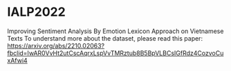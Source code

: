 # IALP2022
Improving Sentiment Analysis By Emotion Lexicon Approach on Vietnamese Texts
To understand more about the dataset, please read this paper: https://arxiv.org/abs/2210.02063?fbclid=IwAR0VvHt2utCscAqrxLspVvTMRztub8B5BpVLBCsIGfRdz4CozvoCuxAfwi4
